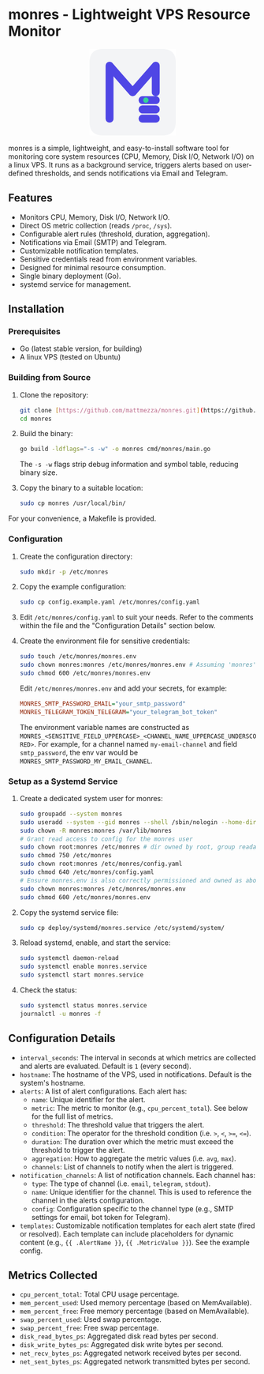 # monres - Lightweight VPS Resource Monitor

<div align="center">
    <img src="https://raw.githubusercontent.com/mattmezza/monres/main/icon.png" alt="Monres logo" width="175px" height="175px">
</div>

monres is a simple, lightweight, and easy-to-install software tool for monitoring
core system resources (CPU, Memory, Disk I/O, Network I/O) on a linux VPS.
It runs as a background service, triggers alerts based on user-defined thresholds,
and sends notifications via Email and Telegram.

## Features

- Monitors CPU, Memory, Disk I/O, Network I/O.
- Direct OS metric collection (reads `/proc`, `/sys`).
- Configurable alert rules (threshold, duration, aggregation).
- Notifications via Email (SMTP) and Telegram.
- Customizable notification templates.
- Sensitive credentials read from environment variables.
- Designed for minimal resource consumption.
- Single binary deployment (Go).
- systemd service for management.

## Installation

### Prerequisites

- Go (latest stable version, for building)
- A linux VPS (tested on Ubuntu)

### Building from Source

1.  Clone the repository:
    ```bash
    git clone [https://github.com/mattmezza/monres.git](https://github.com/mattmezza/monres.git)
    cd monres
    ```

2.  Build the binary:
    ```bash
    go build -ldflags="-s -w" -o monres cmd/monres/main.go
    ```
    The `-s -w` flags strip debug information and symbol table, reducing binary size.

3.  Copy the binary to a suitable location:
    ```bash
    sudo cp monres /usr/local/bin/
    ```

For your convenience, a Makefile is provided.


### Configuration

1.  Create the configuration directory:
    ```bash
    sudo mkdir -p /etc/monres
    ```

2.  Copy the example configuration:
    ```bash
    sudo cp config.example.yaml /etc/monres/config.yaml
    ```

3.  Edit `/etc/monres/config.yaml` to suit your needs. Refer to the comments
    within the file and the "Configuration Details" section below.

4.  Create the environment file for sensitive credentials:
    ```bash
    sudo touch /etc/monres/monres.env
    sudo chown monres:monres /etc/monres/monres.env # Assuming 'monres' user/group
    sudo chmod 600 /etc/monres/monres.env
    ```
    Edit `/etc/monres/monres.env` and add your secrets, for example:
    ```ini
    MONRES_SMTP_PASSWORD_EMAIL="your_smtp_password"
    MONRES_TELEGRAM_TOKEN_TELEGRAM="your_telegram_bot_token"
    ```
    The environment variable names are constructed as
    `MONRES_<SENSITIVE_FIELD_UPPERCASE>_<CHANNEL_NAME_UPPERCASE_UNDERSCORED>`.
    For example, for a channel named `my-email-channel` and field
    `smtp_password`, the env var would be
    `MONRES_SMTP_PASSWORD_MY_EMAIL_CHANNEL`.

### Setup as a Systemd Service

1.  Create a dedicated system user for monres:
    ```bash
    sudo groupadd --system monres
    sudo useradd --system --gid monres --shell /sbin/nologin --home-dir /var/lib/monres monres
    sudo chown -R monres:monres /var/lib/monres
    # Grant read access to config for the monres user
    sudo chown root:monres /etc/monres # dir owned by root, group readable by monres
    sudo chmod 750 /etc/monres
    sudo chown root:monres /etc/monres/config.yaml
    sudo chmod 640 /etc/monres/config.yaml
    # Ensure monres.env is also correctly permissioned and owned as above
    sudo chown monres:monres /etc/monres/monres.env
    sudo chmod 600 /etc/monres/monres.env
    ```

2.  Copy the systemd service file:
    ```bash
    sudo cp deploy/systemd/monres.service /etc/systemd/system/
    ```

3.  Reload systemd, enable, and start the service:
    ```bash
    sudo systemctl daemon-reload
    sudo systemctl enable monres.service
    sudo systemctl start monres.service
    ```

4.  Check the status:
    ```bash
    sudo systemctl status monres.service
    journalctl -u monres -f
    ```

## Configuration Details

- `interval_seconds`: The interval in seconds at which metrics are collected
  and alerts are evaluated. Default is `1` (every second).
- `hostname`: The hostname of the VPS, used in notifications.
  Default is the system's hostname.
- `alerts`: A list of alert configurations. Each alert has:
  - `name`: Unique identifier for the alert.
  - `metric`: The metric to monitor (e.g., `cpu_percent_total`). See below for
    the full list of metrics.
  - `threshold`: The threshold value that triggers the alert.
  - `condition`: The operator for the threshold condition
    (i.e. `>`, `<`, `>=`, `<=`).
  - `duration`: The duration over which the metric must exceed the threshold to
    trigger the alert.
  - `aggregation`: How to aggregate the metric values (i.e. `avg`, `max`).
  - `channels`: List of channels to notify when the alert is triggered.
- `notification_channels`: A list of notification channels. Each channel has:
    - `type`: The type of channel (i.e. `email`, `telegram`, `stdout`).
    - `name`: Unique identifier for the channel. This is used to reference the
      channel in the alerts configuration.
    - `config`: Configuration specific to the channel type (e.g., SMTP settings
      for email, bot token for Telegram).
- `templates`: Customizable notification templates for each alert state (fired
  or resolved). Each template can include placeholders for dynamic content
  (e.g., `{{ .AlertName }}`, `{{ .MetricValue }}`). See the example config.

## Metrics Collected

-   `cpu_percent_total`: Total CPU usage percentage.
-   `mem_percent_used`: Used memory percentage (based on MemAvailable).
-   `mem_percent_free`: Free memory percentage (based on MemAvailable).
-   `swap_percent_used`: Used swap percentage.
-   `swap_percent_free`: Free swap percentage.
-   `disk_read_bytes_ps`: Aggregated disk read bytes per second.
-   `disk_write_bytes_ps`: Aggregated disk write bytes per second.
-   `net_recv_bytes_ps`: Aggregated network received bytes per second.
-   `net_sent_bytes_ps`: Aggregated network transmitted bytes per second.
